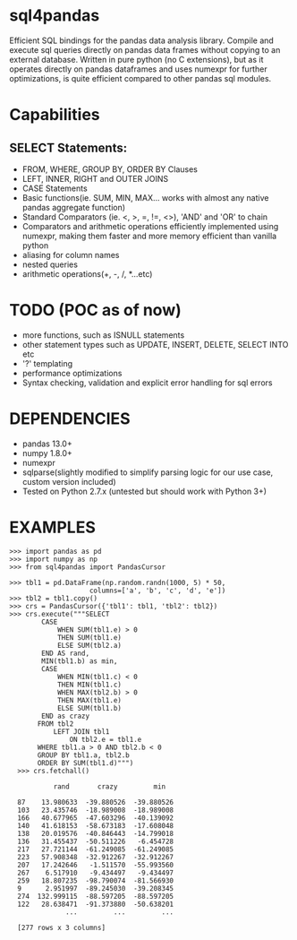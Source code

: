 sql4pandas
=====

Efficient SQL bindings for the pandas data analysis library. Compile and execute sql queries directly on pandas data frames without copying to an external database. Written in pure python (no C extensions), but as it operates directly on pandas dataframes and uses numexpr for further optimizations, is quite efficient compared to other pandas sql modules.


# Capabilities

## SELECT Statements:
- FROM, WHERE, GROUP BY, ORDER BY Clauses
- LEFT, INNER, RIGHT and OUTER JOINS
- CASE Statements
- Basic functions(ie. SUM, MIN, MAX... works with almost any native pandas aggregate function)
- Standard Comparators (ie. <, >, =, !=, <>), 'AND' and 'OR' to chain
- Comparators and arithmetic operations efficiently implemented using numexpr, making them faster and more memory efficient than vanilla python
- aliasing for column names
- nested queries
- arithmetic operations(+, -, /, *...etc)

# TODO (POC as of now)
- more functions, such as ISNULL statements
- other statement types such as UPDATE, INSERT, DELETE, SELECT INTO etc
- '?' templating
- performance optimizations
- Syntax checking, validation and explicit error handling for sql errors

# DEPENDENCIES
- pandas 13.0+
- numpy 1.8.0+
- numexpr
- sqlparse(slightly modified to simplify parsing logic for our use case, custom version included)
- Tested on Python 2.7.x (untested but should work with Python 3+)

# EXAMPLES

    >>> import pandas as pd
    >>> import numpy as np
    >>> from sql4pandas import PandasCursor

    >>> tbl1 = pd.DataFrame(np.random.randn(1000, 5) * 50,
                        columns=['a', 'b', 'c', 'd', 'e'])
    >>> tbl2 = tbl1.copy()
    >>> crs = PandasCursor({'tbl1': tbl1, 'tbl2': tbl2})
    >>> crs.execute("""SELECT
            CASE
                WHEN SUM(tbl1.e) > 0
                THEN SUM(tbl1.e)
                ELSE SUM(tbl2.a)
            END AS rand,
            MIN(tbl1.b) as min,
            CASE
                WHEN MIN(tbl1.c) < 0
                THEN MIN(tbl1.c)
                WHEN MAX(tbl2.b) > 0
                THEN MAX(tbl1.e)
                ELSE SUM(tbl1.b)
            END as crazy
           FROM tbl2
               LEFT JOIN tbl1
                   ON tbl2.e = tbl1.e
           WHERE tbl1.a > 0 AND tbl2.b < 0
           GROUP BY tbl1.a, tbl2.b
           ORDER BY SUM(tbl1.d)""")
      >>> crs.fetchall()

               rand       crazy         min

      87    13.980633  -39.880526  -39.880526
      103   23.435746  -18.989008  -18.989008
      166   40.677965  -47.603296  -40.139092
      140   41.618153  -58.673183  -17.608048
      138   20.019576  -40.846443  -14.799018
      136   31.455437  -50.511226   -6.454728
      217   27.721144  -61.249085  -61.249085
      223   57.908348  -32.912267  -32.912267
      207   17.242646   -1.511570  -55.993560
      267    6.517910   -9.434497   -9.434497
      259   18.807235  -98.790074  -81.566930
      9      2.951997  -89.245030  -39.208345
      274  132.999115  -88.597205  -88.597205
      122   28.638471  -91.373880  -50.638201
                  ...         ...         ...

      [277 rows x 3 columns]


